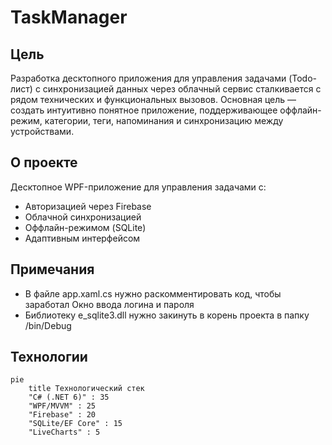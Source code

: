 # TaskManager

## Цель

Разработка десктопного приложения для управления задачами (Todo-лист) с синхронизацией данных через облачный сервис сталкивается с рядом технических и функциональных вызовов. Основная цель — создать интуитивно понятное приложение, поддерживающее оффлайн-режим, категории, теги, напоминания и синхронизацию между устройствами. 

## О проекте

Десктопное WPF-приложение для управления задачами с:
- Авторизацией через Firebase
- Облачной синхронизацией
- Оффлайн-режимом (SQLite)
- Адаптивным интерфейсом

## Примечания
- В файле app.xaml.cs нужно раскомментировать код, чтобы заработал Окно ввода логина и пароля
- Библиотеку e_sqlite3.dll нужно закинуть в корень проекта в папку /bin/Debug

## Технологии

```mermaid
pie
    title Технологический стек
    "C# (.NET 6)" : 35
    "WPF/MVVM" : 25
    "Firebase" : 20
    "SQLite/EF Core" : 15
    "LiveCharts" : 5
